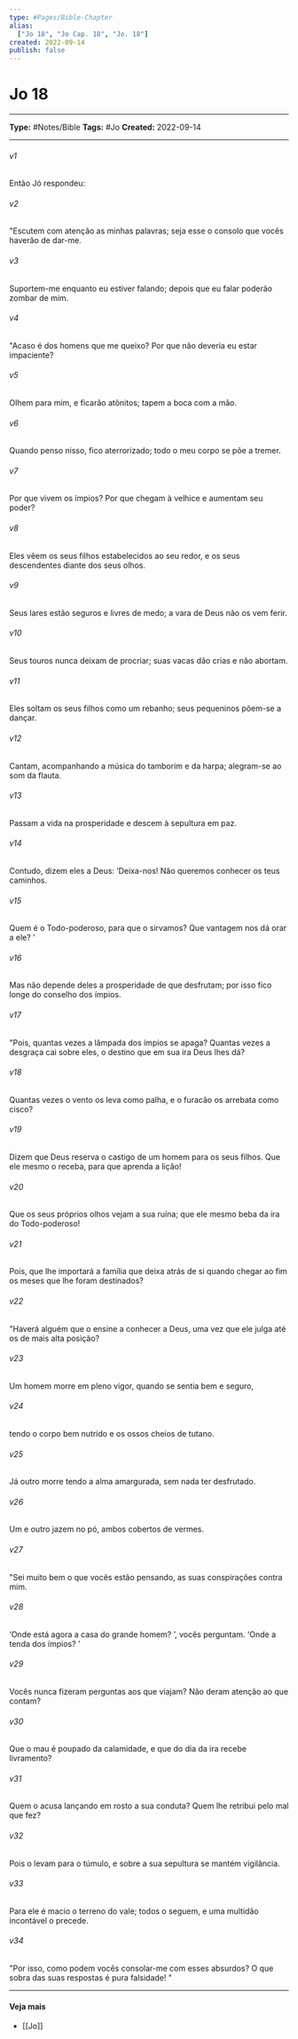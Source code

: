 ```yaml
---
type: #Pages/Bible-Chapter
alias:
  ["Jo 18", "Jo Cap. 18", "Jo. 18"]
created: 2022-09-14
publish: false
---
```


# Jo 18

---

**Type:** #Notes/Bible
**Tags:** #Jo
**Created:** 2022-09-14

---

###### v1
Então Jó respondeu:
###### v2
"Escutem com atenção as minhas palavras; seja esse o consolo que vocês haverão de dar-me.
###### v3
Suportem-me enquanto eu estiver falando; depois que eu falar poderão zombar de mim.
###### v4
"Acaso é dos homens que me queixo? Por que não deveria eu estar impaciente?
###### v5
Olhem para mim, e ficarão atônitos; tapem a boca com a mão.
###### v6
Quando penso nisso, fico aterrorizado; todo o meu corpo se põe a tremer.
###### v7
Por que vivem os ímpios? Por que chegam à velhice e aumentam seu poder?
###### v8
Eles vêem os seus filhos estabelecidos ao seu redor, e os seus descendentes diante dos seus olhos.
###### v9
Seus lares estão seguros e livres de medo; a vara de Deus não os vem ferir.
###### v10
Seus touros nunca deixam de procriar; suas vacas dão crias e não abortam.
###### v11
Eles soltam os seus filhos como um rebanho; seus pequeninos põem-se a dançar.
###### v12
Cantam, acompanhando a música do tamborim e da harpa; alegram-se ao som da flauta.
###### v13
Passam a vida na prosperidade e descem à sepultura em paz.
###### v14
Contudo, dizem eles a Deus: ‘Deixa-nos! Não queremos conhecer os teus caminhos.
###### v15
Quem é o Todo-poderoso, para que o sirvamos? Que vantagem nos dá orar a ele? ’
###### v16
Mas não depende deles a prosperidade de que desfrutam; por isso fico longe do conselho dos ímpios.
###### v17
"Pois, quantas vezes a lâmpada dos ímpios se apaga? Quantas vezes a desgraça cai sobre eles, o destino que em sua ira Deus lhes dá?
###### v18
Quantas vezes o vento os leva como palha, e o furacão os arrebata como cisco?
###### v19
Dizem que Deus reserva o castigo de um homem para os seus filhos. Que ele mesmo o receba, para que aprenda a lição!
###### v20
Que os seus próprios olhos vejam a sua ruína; que ele mesmo beba da ira do Todo-poderoso!
###### v21
Pois, que lhe importará a família que deixa atrás de si quando chegar ao fim os meses que lhe foram destinados?
###### v22
"Haverá alguém que o ensine a conhecer a Deus, uma vez que ele julga até os de mais alta posição?
###### v23
Um homem morre em pleno vigor, quando se sentia bem e seguro,
###### v24
tendo o corpo bem nutrido e os ossos cheios de tutano.
###### v25
Já outro morre tendo a alma amargurada, sem nada ter desfrutado.
###### v26
Um e outro jazem no pó, ambos cobertos de vermes.
###### v27
"Sei muito bem o que vocês estão pensando, as suas conspirações contra mim.
###### v28
‘Onde está agora a casa do grande homem? ’, vocês perguntam. ‘Onde a tenda dos ímpios? ’
###### v29
Vocês nunca fizeram perguntas aos que viajam? Não deram atenção ao que contam?
###### v30
Que o mau é poupado da calamidade, e que do dia da ira recebe livramento?
###### v31
Quem o acusa lançando em rosto a sua conduta? Quem lhe retribui pelo mal que fez?
###### v32
Pois o levam para o túmulo, e sobre a sua sepultura se mantém vigilância.
###### v33
Para ele é macio o terreno do vale; todos o seguem, e uma multidão incontável o precede.
###### v34
"Por isso, como podem vocês consolar-me com esses absurdos? O que sobra das suas respostas é pura falsidade! "


---

#### Veja mais

- [[Jo]]
